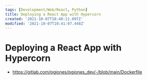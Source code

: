 ```yaml
---
tags: [Development/Web/React, Python]
title: Deploying a React App with Hypercorn
created: '2021-10-07T10:40:11.097Z'
modified: '2021-10-07T10:41:07.448Z'
---
```


# Deploying a React App with Hypercorn

* https://gitlab.com/pgjones/pgjones_dev/-/blob/main/Dockerfile

